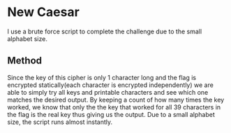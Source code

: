 # New Caesar

I use a brute force script to complete the challenge due to the small alphabet size.

## Method

Since the key of this cipher is only 1 character long and the flag is encrypted statically(each character is encrypted independently) we are able to simply try all keys and printable characters and see which one matches the desired output. By keeping a count of how many times the key worked, we know that only the the key that worked for all 39 characters in the flag is the real key thus giving us the output.
Due to a small alphabet size, the script runs almost instantly.
